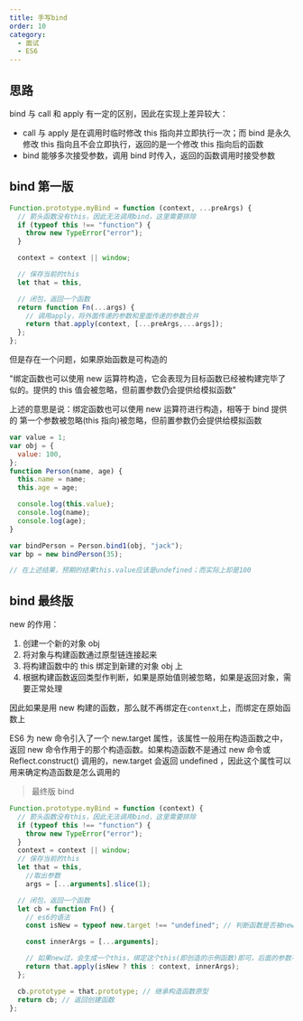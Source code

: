 ```yaml
---
title: 手写bind
order: 10
category:
  - 面试
  - ES6
---
```


## 思路

bind 与 call 和 apply 有一定的区别，因此在实现上差异较大：

- call 与 apply 是在调用时临时修改 this 指向并立即执行一次；而 bind 是永久修改 this 指向且不会立即执行，返回的是一个修改 this 指向后的函数
- bind 能够多次接受参数，调用 bind 时传入，返回的函数调用时接受参数

## bind 第一版

```js
Function.prototype.myBind = function (context, ...preArgs) {
  // 箭头函数没有this，因此无法调用bind，这里需要排除
  if (typeof this !== "function") {
    throw new TypeError("error");
  }

  context = context || window;

  // 保存当前的this
  let that = this,

  // 闭包，返回一个函数
  return function Fn(...args) {
    // 调用apply，将外面传递的参数和里面传递的参数合并
    return that.apply(context, [...preArgs,...args]);
  };
};
```

但是存在一个问题，如果原始函数是可构造的

"绑定函数也可以使用 new 运算符构造，它会表现为目标函数已经被构建完毕了似的。提供的 this 值会被忽略，但前置参数仍会提供给模拟函数"

上述的意思是说：绑定函数也可以使用 new 运算符进行构造，相等于 bind 提供的 第一个参数被忽略(this 指向)被忽略，但前置参数仍会提供给模拟函数

```js
var value = 1;
var obj = {
  value: 100,
};
function Person(name, age) {
  this.name = name;
  this.age = age;

  console.log(this.value);
  console.log(name);
  console.log(age);
}

var bindPerson = Person.bind1(obj, "jack");
var bp = new bindPerson(35);

// 在上述结果，预期的结果this.value应该是undefined；而实际上却是100
```

## bind 最终版

new 的作用：

1. 创建一个新的对象 obj
2. 将对象与构建函数通过原型链连接起来
3. 将构建函数中的 this 绑定到新建的对象 obj 上
4. 根据构建函数返回类型作判断，如果是原始值则被忽略，如果是返回对象，需要正常处理

因此如果是用 new 构建的函数，那么就不再绑定在`contenxt`上，而绑定在原始函数上

ES6 为 new 命令引入了一个 new.target 属性，该属性一般用在构造函数之中，返回 new 命令作用于的那个构造函数。如果构造函数不是通过 new 命令或 Reflect.construct() 调用的，new.target 会返回 undefined ，因此这个属性可以用来确定构造函数是怎么调用的

> 最终版 bind

```js
Function.prototype.myBind = function (context) {
  // 箭头函数没有this，因此无法调用bind，这里需要排除
  if (typeof this !== "function") {
    throw new TypeError("error");
  }
  context = context || window;
  // 保存当前的this
  let that = this,
    //取出参数
    args = [...arguments].slice(1);

  // 闭包，返回一个函数
  let cb = function Fn() {
    // es6的语法
    const isNew = typeof new.target !== "undefined"; // 判断函数是否被new过

    const innerArgs = [...arguments];

    // 如果new过，会生成一个this，绑定这个this(即创造的示例函数)即可，后面的参数不变
    return that.apply(isNew ? this : context, innerArgs);
  };

  cb.prototype = that.prototype; // 继承构造函数原型
  return cb; // 返回创建函数
};
```
